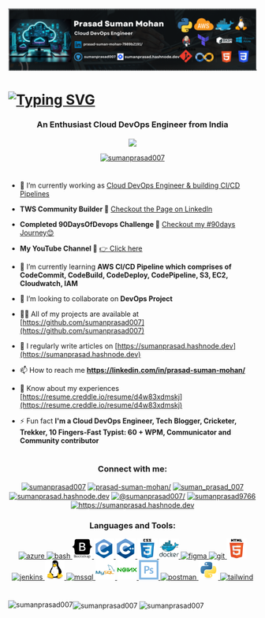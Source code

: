 ![logo](https://github.com/sumanprasad007/sumanprasad007/blob/main/GitHub%20Banner%2011th%20April.png)

<h1><a href="https://git.io/typing-svg"><img src="https://readme-typing-svg.demolab.com?font=Fira+Code&weight=500&size=28&pause=1000&color=0FF700&center=true&vCenter=true&width=1200&height=60&lines=Hi+%F0%9F%91%8B%2C+Explore+world+of+Cloud+%26+DevOps+;With+Prasad+Suman+Mohan%2C+Let's+connect!+" alt="Typing SVG" /></a></h1>

<h3 align="center">An Enthusiast Cloud DevOps Engineer from India</h3>

<p align="center"> <img align="center" src="https://github-profile-trophy.vercel.app/?username=ryo-ma&theme=radical&row=1"/></p>

<p align="center"> <a href="https://twitter.com/sumanprasad007" target="blank"><img src="https://img.shields.io/twitter/follow/sumanprasad007?logo=twitter&style=for-the-badge" alt="sumanprasad007" /></a> </p>

<h1></h1>

- 🔭 I’m currently working as [Cloud DevOps Engineer & building CI/CD Pipelines](https://github.com/sumanprasad007/Streamlining-Website-Deployment-through-AWS-CI-CD-Pipeline.git)
  
- **TWS Community Builder 🔄** [Checkout the Page on LinkedIn](https://www.linkedin.com/company/trainwithshubham/)

- **Completed 90DaysOfDevops Challenge 🚀** [Checkout my #90days Journey😊](https://www.linkedin.com/posts/prasad-suman-mohan_90days-challenge-my-journey-of-growth-activity-7052857767644004353-9n5z?utm_source=share&utm_medium=member_desktop)

- **My YouTube Channel 🎥** [👉 Click here](https://www.youtube.com/@sumanprasad007)

- 🌱 I’m currently learning **AWS CI/CD Pipeline which comprises of CodeCommit, CodeBuild, CodeDeploy, CodePipeline, S3, EC2, Cloudwatch, IAM**

- 👯 I’m looking to collaborate on **DevOps Project**

- 👨‍💻 All of my projects are available at [https://github.com/sumanprasad007](https://github.com/sumanprasad007)

- 📝 I regularly write articles on [https://sumanprasad.hashnode.dev](https://sumanprasad.hashnode.dev)

- 📫 How to reach me **https://linkedin.com/in/prasad-suman-mohan/**

- 📄 Know about my experiences [https://resume.creddle.io/resume/d4w83xdmskj](https://resume.creddle.io/resume/d4w83xdmskj)

<!-- <p align="left"> <img align="right" alt="Cloud DevOps" width="400" src="https://media1.giphy.com/media/v1.Y2lkPTc5MGI3NjExYjU1NGY3NWEyNWRkY2M3Njc0YjEzMzNjZmYwYmZhMzRlYjMzZDM5MCZjdD1z/lP8xu5t2DLGG045H8F/giphy.gif" /> </p> -->

- ⚡ Fun fact **I'm a Cloud DevOps Engineer, Tech Blogger, Cricketer, Trekker, 10 Fingers-Fast Typist: 60 + WPM, Communicator and Community contributor**
<!-- 
### Blogs posts
<!-- BLOG-POST-LIST:START -->
<!-- BLOG-POST-LIST:END --> 

<h1></h1>

<h3 align="center">Connect with me:</h3>
<p align="center">
<a href="https://twitter.com/sumanprasad007" target="blank"><img align="center" src="https://raw.githubusercontent.com/rahuldkjain/github-profile-readme-generator/master/src/images/icons/Social/twitter.svg" alt="sumanprasad007" height="30" width="40" /></a>
<a href="https://linkedin.com/in/prasad-suman-mohan/" target="blank"><img align="center" src="https://raw.githubusercontent.com/rahuldkjain/github-profile-readme-generator/master/src/images/icons/Social/linked-in-alt.svg" alt="prasad-suman-mohan/" height="30" width="40" /></a>
<a href="https://instagram.com/suman_prasad_007" target="blank"><img align="center" src="https://raw.githubusercontent.com/rahuldkjain/github-profile-readme-generator/master/src/images/icons/Social/instagram.svg" alt="suman_prasad_007" height="30" width="40" /></a>
<a href="https://sumanprasad.hashnode.dev" target="blank"><img align="center" src="https://raw.githubusercontent.com/rahuldkjain/github-profile-readme-generator/master/src/images/icons/Social/hashnode.svg" alt="sumanprasad.hashnode.dev" height="30" width="40" /></a>
<a href="https://www.youtube.com/@sumanprasad007" target="blank"><img align="center" src="https://raw.githubusercontent.com/rahuldkjain/github-profile-readme-generator/master/src/images/icons/Social/youtube.svg" alt="@sumanprasad007/" height="30" width="40" /></a>
<a href="https://www.hackerrank.com/sumanprasad9766" target="blank"><img align="center" src="https://raw.githubusercontent.com/rahuldkjain/github-profile-readme-generator/master/src/images/icons/Social/hackerrank.svg" alt="sumanprasad9766" height="30" width="40" /></a>
<a href="/https://sumanprasad.hashnode.dev" target="blank"><img align="center" src="https://raw.githubusercontent.com/rahuldkjain/github-profile-readme-generator/master/src/images/icons/Social/rss.svg" alt="https://sumanprasad.hashnode.dev" height="30" width="40" /></a>
</p>


<h3 align="center">Languages and Tools:</h3>
<p align="center"> <a href="https://azure.microsoft.com/en-in/" target="_blank" rel="noreferrer"> <img src="https://www.vectorlogo.zone/logos/microsoft_azure/microsoft_azure-icon.svg" alt="azure" width="40" height="40"/> </a> <a href="https://www.gnu.org/software/bash/" target="_blank" rel="noreferrer"> <img src="https://www.vectorlogo.zone/logos/gnu_bash/gnu_bash-icon.svg" alt="bash" width="40" height="40"/> </a> <a href="https://getbootstrap.com" target="_blank" rel="noreferrer"> <img src="https://raw.githubusercontent.com/devicons/devicon/master/icons/bootstrap/bootstrap-plain-wordmark.svg" alt="bootstrap" width="40" height="40"/> </a> <a href="https://www.cprogramming.com/" target="_blank" rel="noreferrer"> <img src="https://raw.githubusercontent.com/devicons/devicon/master/icons/c/c-original.svg" alt="c" width="40" height="40"/> </a> <a href="https://www.w3schools.com/cpp/" target="_blank" rel="noreferrer"> <img src="https://raw.githubusercontent.com/devicons/devicon/master/icons/cplusplus/cplusplus-original.svg" alt="cplusplus" width="40" height="40"/> </a> <a href="https://www.w3schools.com/css/" target="_blank" rel="noreferrer"> <img src="https://raw.githubusercontent.com/devicons/devicon/master/icons/css3/css3-original-wordmark.svg" alt="css3" width="40" height="40"/> </a> <a href="https://www.docker.com/" target="_blank" rel="noreferrer"> <img src="https://raw.githubusercontent.com/devicons/devicon/master/icons/docker/docker-original-wordmark.svg" alt="docker" width="40" height="40"/> </a> <a href="https://www.figma.com/" target="_blank" rel="noreferrer"> <img src="https://www.vectorlogo.zone/logos/figma/figma-icon.svg" alt="figma" width="40" height="40"/> </a> <a href="https://git-scm.com/" target="_blank" rel="noreferrer"> <img src="https://www.vectorlogo.zone/logos/git-scm/git-scm-icon.svg" alt="git" width="40" height="40"/> </a> <a href="https://www.w3.org/html/" target="_blank" rel="noreferrer"> <img src="https://raw.githubusercontent.com/devicons/devicon/master/icons/html5/html5-original-wordmark.svg" alt="html5" width="40" height="40"/> </a> <a href="https://www.jenkins.io" target="_blank" rel="noreferrer"> <img src="https://www.vectorlogo.zone/logos/jenkins/jenkins-icon.svg" alt="jenkins" width="40" height="40"/> </a> <a href="https://www.linux.org/" target="_blank" rel="noreferrer"> <img src="https://raw.githubusercontent.com/devicons/devicon/master/icons/linux/linux-original.svg" alt="linux" width="40" height="40"/> </a> <a href="https://www.microsoft.com/en-us/sql-server" target="_blank" rel="noreferrer"> <img src="https://www.svgrepo.com/show/303229/microsoft-sql-server-logo.svg" alt="mssql" width="40" height="40"/> </a> <a href="https://www.mysql.com/" target="_blank" rel="noreferrer"> <img src="https://raw.githubusercontent.com/devicons/devicon/master/icons/mysql/mysql-original-wordmark.svg" alt="mysql" width="40" height="40"/> </a> <a href="https://www.nginx.com" target="_blank" rel="noreferrer"> <img src="https://raw.githubusercontent.com/devicons/devicon/master/icons/nginx/nginx-original.svg" alt="nginx" width="40" height="40"/> </a> <a href="https://www.photoshop.com/en" target="_blank" rel="noreferrer"> <img src="https://raw.githubusercontent.com/devicons/devicon/master/icons/photoshop/photoshop-line.svg" alt="photoshop" width="40" height="40"/> </a> <a href="https://postman.com" target="_blank" rel="noreferrer"> <img src="https://www.vectorlogo.zone/logos/getpostman/getpostman-icon.svg" alt="postman" width="40" height="40"/> </a> <a href="https://www.python.org" target="_blank" rel="noreferrer"> <img src="https://raw.githubusercontent.com/devicons/devicon/master/icons/python/python-original.svg" alt="python" width="40" height="40"/> </a> <a href="https://tailwindcss.com/" target="_blank" rel="noreferrer"> <img src="https://www.vectorlogo.zone/logos/tailwindcss/tailwindcss-icon.svg" alt="tailwind" width="40" height="40"/> </a> </p>

<h1></h1>


<img align="left" src="https://github-readme-stats.vercel.app/api/top-langs?username=sumanprasad007&show_icons=true&locale=en&theme=radical" alt="sumanprasad007" height="360"/>

<img align="center" src="https://github-readme-stats.vercel.app/api?username=sumanprasad007&show_icons=true&locale=en&theme=radical" alt="sumanprasad007" width="400"/>

<img align="center" src="https://github-readme-streak-stats.herokuapp.com/?user=sumanprasad007&theme=radical" alt="sumanprasad007 " width="400" />


